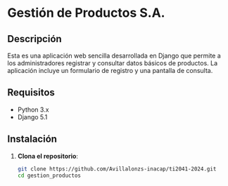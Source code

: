 # Gestión de Productos S.A.

## Descripción
Esta es una aplicación web sencilla desarrollada en Django que permite a los administradores registrar y consultar datos básicos de productos. La aplicación incluye un formulario de registro y una pantalla de consulta.

## Requisitos
- Python 3.x
- Django 5.1

## Instalación

1. **Clona el repositorio**:
   ```bash
   git clone https://github.com/Avillalonzs-inacap/ti2041-2024.git
   cd gestion_productos
